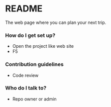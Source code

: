 # README #

The web page where you can plan your next trip.

### How do I get set up? ###

* Open the project like web site
* F5

### Contribution guidelines ###

* Code review

### Who do I talk to? ###

* Repo owner or admin